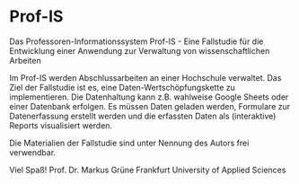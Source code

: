 # Prof-IS

Das Professoren-Informationssystem Prof-IS - Eine Fallstudie für die Entwicklung einer Anwendung zur Verwaltung von wissenschaftlichen Arbeiten

Im Prof-IS werden Abschlussarbeiten an einer Hochschule verwaltet. Das Ziel der Fallstudie ist es, eine Daten-Wertschöpfungskette zu implementieren. Die Datenhaltung kann z.B. wahlweise Google Sheets oder einer Datenbank erfolgen. Es müssen Daten geladen werden, Formulare zur Datenerfassung erstellt werden und die erfassten Daten als (interaktive) Reports visualisiert werden. 

Die Materialien der Fallstudie sind unter Nennung des Autors frei verwendbar. 

Viel Spaß!
Prof. Dr. Markus Grüne
Frankfurt University of Applied Sciences
